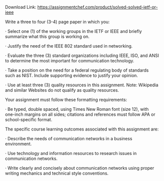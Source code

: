 Download Link: https://assignmentchef.com/product/solved-solved-ietf-or-ieee
<br>
<p class="ui header product-top-header" title="IETF or IEEE Solution">Write a three to four (3-4) page paper in which you:

·  Select one (1) of the working groups in the IETF or IEEE and briefly summarize what this group is working on.

· Justify the need of the IEEE 802 standard used in networking.

·  Evaluate the three (3) standard organizations including IEEE, ISO, and ANSI to determine the most important for communication technology.

· Take a position on the need for a federal regulating body of standards such as NIST. Include supporting evidence to justify your opinion.

·  Use at least three (3) quality resources in this assignment. Note: Wikipedia and similar Websites do not qualify as quality resources.

Your assignment must follow these formatting requirements:

·  Be typed, double spaced, using Times New Roman font (size 12), with one-inch margins on all sides; citations and references must follow APA or school-specific format.

The specific course learning outcomes associated with this assignment are:

·   Describe the needs of communication networks in a business environment.

·   Use technology and information resources to research issues in communication networks.

·   Write clearly and concisely about communication networks using proper writing mechanics and technical style conventions.